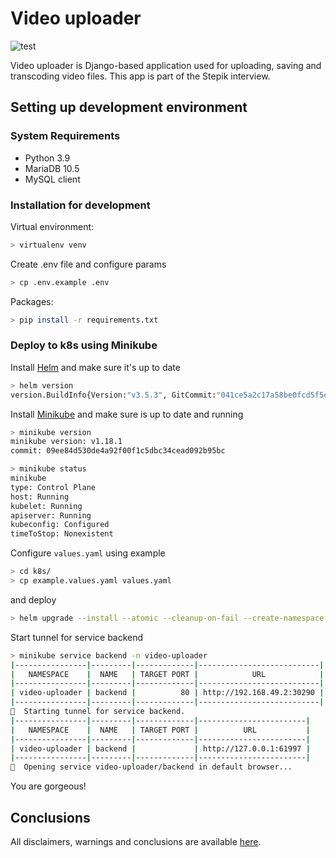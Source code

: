 # Video uploader

![test](https://github.com/k0t3n/video_uploader/actions/workflows/main.yml/badge.svg)

Video uploader is Django-based application used for uploading, saving and transcoding video files. This app is part of
the Stepik interview.

## Setting up development environment

### System Requirements

* Python 3.9
* MariaDB 10.5
* MySQL client

### Installation for development

Virtual environment:

```bash
> virtualenv venv
```

Create .env file and configure params

```bash
> cp .env.example .env
```

Packages:

```bash
> pip install -r requirements.txt
```

### Deploy to k8s using Minikube

Install [Helm](https://helm.sh/) and make sure it's up to date

```bash
> helm version
version.BuildInfo{Version:"v3.5.3", GitCommit:"041ce5a2c17a58be0fcd5f5e16fb3e7e95fea622", GitTreeState:"dirty", GoVersion:"go1.16"}
```

Install [Minikube](https://minikube.sigs.k8s.io/docs/) and make sure is up to date and running

```bash
> minikube version
minikube version: v1.18.1
commit: 09ee84d530de4a92f00f1c5dbc34cead092b95bc

> minikube status
minikube
type: Control Plane
host: Running
kubelet: Running
apiserver: Running
kubeconfig: Configured
timeToStop: Nonexistent
```

Configure `values.yaml` using example

```bash
> cd k8s/
> cp example.values.yaml values.yaml
```

and deploy

```bash
> helm upgrade --install --atomic --cleanup-on-fail --create-namespace --namespace video-uploader app . --debug --set Backend.Host=$(minikube ip)
```

Start tunnel for service backend

```bash
> minikube service backend -n video-uploader
|----------------|---------|-------------|---------------------------|
|   NAMESPACE    |  NAME   | TARGET PORT |            URL            |
|----------------|---------|-------------|---------------------------|
| video-uploader | backend |          80 | http://192.168.49.2:30290 |
|----------------|---------|-------------|---------------------------|
🏃  Starting tunnel for service backend.
|----------------|---------|-------------|------------------------|
|   NAMESPACE    |  NAME   | TARGET PORT |          URL           |
|----------------|---------|-------------|------------------------|
| video-uploader | backend |             | http://127.0.0.1:61997 |
|----------------|---------|-------------|------------------------|
🎉  Opening service video-uploader/backend in default browser...
```

You are gorgeous!

## Conclusions

All disclaimers, warnings and conclusions are
available [here](https://github.com/k0t3n/video_uploader/blob/main/CONCLUSION.md).